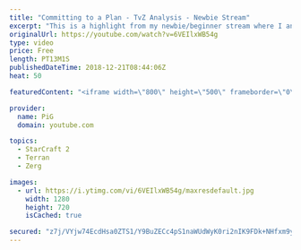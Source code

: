 ```yaml
---
title: "Committing to a Plan - TvZ Analysis - Newbie Stream"
excerpt: "This is a highlight from my newbie/beginner stream where I analyse a terran players’ replay who struggles with having a clear gameplan\r  -- Watch live at https://www.twitch.tv/x5_pig"
originalUrl: https://youtube.com/watch?v=6VEIlxWB54g
type: video
price: Free
length: PT13M1S
publishedDateTime: 2018-12-21T08:44:06Z
heat: 50

featuredContent: "<iframe width=\"800\" height=\"500\" frameborder=\"0\" src=\"https://www.youtube.com/embed/6VEIlxWB54g\" allow=\"accelerometer; autoplay; encrypted-media; gyroscope; picture-in-picture\" allowfullscreen></iframe>"

provider:
  name: PiG
  domain: youtube.com

topics:
  - StarCraft 2
  - Terran
  - Zerg

images:
  - url: https://i.ytimg.com/vi/6VEIlxWB54g/maxresdefault.jpg
    width: 1280
    height: 720
    isCached: true

secured: "z7j/VYjw74EcdHsa0ZTS1/Y9BuZECc4pS1naWUdWyK0ri2nIK9FDk+NHfxm9ytu2UNR76e/p5NbcK74Yfw/nuA4ySDvkkECMmZImrQ9QVjxrsZTr0H5E6qDngNSlRjtMKBKxzO+LPeHgh2JEaSXzFXRQpfMqIDan5CjbhfU1auOjILlahOBJOctlV+hh/7xweRR+NFlvChdlpHEpM50FsHILbtbzzGau3UokJ+xETMkbHGCMNLidJ/bJUzeOGQ5mkM82uKtMi93X9tyVYP4ee8V6ieDEArtXtiwHBeWxmFQoNseOLUb2FzGOWQq33TSXuSaYkrvQp/eOPgmxzqVJZi8ScmPznmK3YL1XDXliDbhK1pA2vLr1Dtw8sDmkmC4hspMOtnLcis6h9bS6wh52TyBur/OK3LBR7D4M6HU8/es=;jfqQsB3yYvuxkQP0GKNutw=="
---
```


